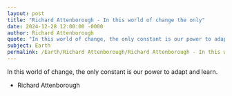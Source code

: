 ```yaml
---
layout: post
title: "Richard Attenborough - In this world of change the only"
date: 2024-12-28 12:00:00 -0000
author: Richard Attenborough
quote: "In this world of change, the only constant is our power to adapt and learn."
subject: Earth
permalink: /Earth/Richard Attenborough/Richard Attenborough - In this world of change the only
---
```


In this world of change, the only constant is our power to adapt and learn.

- Richard Attenborough
